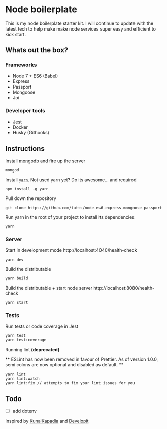 # Node boilerplate

This is my node boilerplate starter kit. I will continue to update with the latest tech to help make make node services
super easy and efficient to kick start.

## Whats out the box?

### Frameworks
- Node 7 + ES6 (Babel)
- Express
- Passport
- Mongoose
- Joi

### Developer tools
- Jest
- Docker
- Husky (Githooks)

## Instructions

Install [mongodb](https://www.mongodb.com/download-center?jmp=nav#community) and fire up the server

```
mongod
```

Install [`yarn`](https://www.npmjs.com/package/yarn). Not used yarn yet? Do its awesome... and required

```
npm install -g yarn
```

Pull down the repository

```
git clone https://github.com/tutts/node-es6-express-mongoose-passport
```

Run yarn in the root of your project to install its dependencies

```
yarn
```

### Server

Start in development mode http://localhost:4040/health-check

```
yarn dev
```

Build the distributable

```
yarn build
```

Build the distributable + start node server http://localhost:8080/health-check

```
yarn start
```

### Tests

Run tests or code coverage in Jest

```
yarn test
yarn test:coverage
```

Running lint **(deprecated)**

** ESLint has now been removed in favour of Prettier. As of version 1.0.0, semi colons are now optional and disabled as
default. **

```
yarn lint
yarn lint:watch
yarn lint:fix // attempts to fix your lint issues for you
```


## Todo
- [ ] add dotenv

Inspired by [KunalKapadia](https://github.com/KunalKapadia/express-mongoose-es6-rest-api) and  [Developit](https://github.com/developit/express-es6-rest-api)
